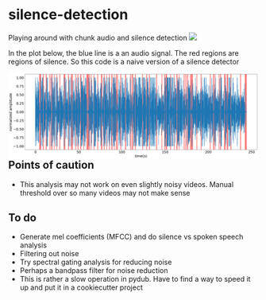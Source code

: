 # silence-detection

Playing around with chunk audio and silence detection
![]('pydub_silence_regions_another_example.png')

In the plot below, the blue line is a an audio signal. The red regions are regions of silence. So this code is a naive version of a silence detector

<img src="pydub_silence_regions_another_example.png"
     alt="Markdown Monster icon"
     style="float: left; margin-right: 10px;" />


## Points of caution 
- This analysis may not work on even slightly noisy videos. Manual threshold over so many videos may not make sense

## To do 
- Generate mel coefficients (MFCC) and do silence vs spoken speech analysis
- Filtering out noise
- Try spectral gating analysis for reducing noise
- Perhaps a bandpass filter for noise reduction 
- This is rather a slow operation in pydub. Have to find a way to speed it up and put it in a cookiecutter project

